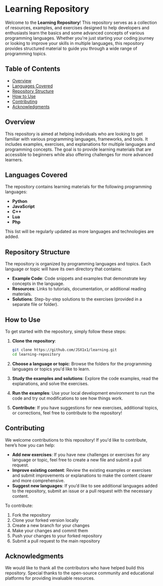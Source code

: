 # Learning Repository

Welcome to the **Learning Repository**! This repository serves as a collection of resources, examples, and exercises designed to help developers and enthusiasts learn the basics and some advanced concepts of various programming languages. Whether you're just starting your coding journey or looking to improve your skills in multiple languages, this repository provides structured material to guide you through a wide range of programming topics.

## Table of Contents

- [Overview](#overview)
- [Languages Covered](#languages-covered)
- [Repository Structure](#repository-structure)
- [How to Use](#how-to-use)
- [Contributing](#contributing)
- [Acknowledgments](#acknowledgments)

## Overview

This repository is aimed at helping individuals who are looking to get familiar with various programming languages, frameworks, and tools. It includes examples, exercises, and explanations for multiple languages and programming concepts. The goal is to provide learning materials that are accessible to beginners while also offering challenges for more advanced learners.

## Languages Covered

The repository contains learning materials for the following programming languages:

- **Python**
- **JavaScript**
- **C++**
- **Lua**
- **Php**

This list will be regularly updated as more languages and technologies are added.

## Repository Structure

The repository is organized by programming languages and topics. Each language or topic will have its own directory that contains:

- **Example Code**: Code snippets and examples that demonstrate key concepts in the language.
- **Resources**: Links to tutorials, documentation, or additional reading materials.
- **Solutions**: Step-by-step solutions to the exercises (provided in a separate file or folder).

## How to Use

To get started with the repository, simply follow these steps:

1. **Clone the repository**:
   ```bash
   git clone https://github.com/JSX1x1/learning.git
   cd learning-repository
   ```

2. **Choose a language or topic**: Browse the folders for the programming languages or topics you'd like to learn.

3. **Study the examples and solutions**: Explore the code examples, read the explanations, and solve the exercises.

4. **Run the examples**: Use your local development environment to run the code and try out modifications to see how things work.

5. **Contribute**: If you have suggestions for new exercises, additional topics, or corrections, feel free to contribute to the repository!

## Contributing

We welcome contributions to this repository! If you'd like to contribute, here’s how you can help:

- **Add new exercises**: If you have new challenges or exercises for any language or topic, feel free to create a new file and submit a pull request.
- **Improve existing content**: Review the existing examples or exercises and submit improvements or explanations to make the content clearer and more comprehensive.
- **Suggest new languages**: If you’d like to see additional languages added to the repository, submit an issue or a pull request with the necessary content.

To contribute:

1. Fork the repository
2. Clone your forked version locally
3. Create a new branch for your changes
4. Make your changes and commit them
5. Push your changes to your forked repository
6. Submit a pull request to the main repository

## Acknowledgments

We would like to thank all the contributors who have helped build this repository. Special thanks to the open-source community and educational platforms for providing invaluable resources.
